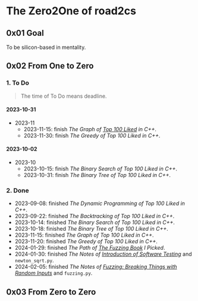 # The Zero2One of road2cs

## 0x01 Goal

To be silicon-based in mentality.

## 0x02 From One to Zero

### 1. To Do

> The time of To Do means deadline.

#### 2023-10-31

- 2023-11
  - 2023-11-15: finish *The Graph of [*Top 100 Liked*](https://leetcode.com/studyplan/top-100-liked/) in C++*.
  - 2023-11-30: finish *The Greedy of Top 100 Liked in C++*.

#### 2023-10-02

- 2023-10
  - 2023-10-15: finish *The Binary Search of Top 100 Liked in C++*.
  - 2023-10-31: finish *The Binary Tree of Top 100 Liked in C++*.

### 2. Done

- 2023-09-08: finished *The Dynamic Programming of Top 100 Liked in C++*.
- 2023-09-22: finished *The Backtracking of Top 100 Liked in C++*.
- 2023-10-14: finished *The Binary Search of Top 100 Liked in C++*.
- 2023-10-18: finished *The Binary Tree of Top 100 Liked in C++*.
- 2023-11-15: finished *The Graph of Top 100 Liked in C++*.
- 2023-11-20: finished *The Greedy of Top 100 Liked in C++*.
- 2024-01-29: finished *The Path of [*The Fuzzing Book*](https://www.fuzzingbook.org/) I Picked*.
- 2024-01-30: finished *The Notes of [Introduction of Software Testing](https://www.fuzzingbook.org/html/Intro_Testing.html)* and `newton_sqrt.py`.
- 2024-02-05: finished *The Notes of [Fuzzing: Breaking Things with Random Inputs](https://www.fuzzingbook.org/html/Fuzzer.html)* and `fuzzing.py`.

## 0x03 From Zero to Zero
